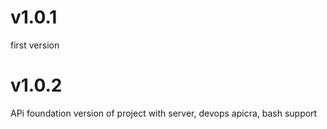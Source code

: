 # v1.0.1 
first version  
# v1.0.2 
APi foundation version of project with server, devops apicra, bash support  
